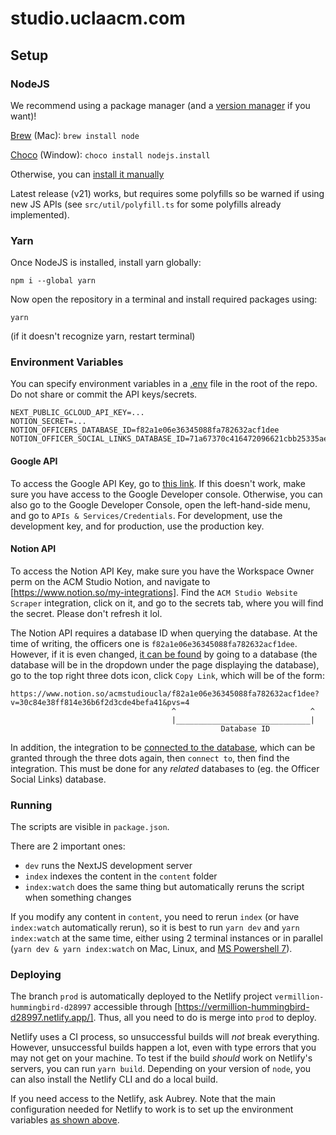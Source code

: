 # studio.uclaacm.com

## Setup

### NodeJS

We recommend using a package manager (and a [version manager](https://github.com/nvm-sh/nvm) if you want)!

[Brew](https://formulae.brew.sh/formula/node) (Mac): `brew install node`

[Choco](https://community.chocolatey.org/packages/nodejs.install) (Window): `choco install nodejs.install`

Otherwise, you can [install it manually](https://nodejs.org/en)

Latest release (v21) works, but requires some polyfills so be warned if using new JS APIs (see `src/util/polyfill.ts` for some polyfills already implemented).

### Yarn

Once NodeJS is installed, install yarn globally:

`npm i --global yarn`

Now open the repository in a terminal and install required packages using:

`yarn`

(if it doesn't recognize yarn, restart terminal)

### Environment Variables

You can specify environment variables in a [.env](https://www.npmjs.com/package/dotenv) file in the root of the repo. Do not share or commit the API keys/secrets.

```env
NEXT_PUBLIC_GCLOUD_API_KEY=...
NOTION_SECRET=...
NOTION_OFFICERS_DATABASE_ID=f82a1e06e36345088fa782632acf1dee
NOTION_OFFICER_SOCIAL_LINKS_DATABASE_ID=71a67370c416472096621cbb25335ae4
```

#### Google API

To access the Google API Key, go to [this link](https://console.cloud.google.com/apis/credentials?project=studio-uclaacm-com). If this doesn't work, make sure you have access to the Google Developer console. Otherwise, you can also go to the Google Developer Console, open the left-hand-side menu, and go to `APIs & Services/Credentials`. For development, use the development key, and for production, use the production key.

#### Notion API

To access the Notion API Key, make sure you have the Workspace Owner perm on the ACM Studio Notion, and navigate to [https://www.notion.so/my-integrations]. Find the `ACM Studio Website Scraper` integration, click on it, and go to the secrets tab, where you will find the secret. Please don't refresh it lol.

The Notion API requires a database ID when querying the database. At the time of writing, the officers one is `f82a1e06e36345088fa782632acf1dee`. However, if it is even changed, [it can be found](https://developers.notion.com/reference/retrieve-a-database) by going to a database (the database will be in the dropdown under the page displaying the database), go to the top right three dots icon, click `Copy Link`, which will be of the form:

```text
https://www.notion.so/acmstudioucla/f82a1e06e36345088fa782632acf1dee?v=30c84e38ff814e36b6f2d3cde4befa41&pvs=4
                                    ^                              ^
                                    |______________________________|
                                               Database ID
```

In addition, the integration to be [connected to the database](https://www.notion.so/help/add-and-manage-connections-with-the-api), which can be granted through the three dots again, then `connect to`, then find the integration. This must be done for any *related* databases to (eg. the Officer Social Links) database.

### Running

The scripts are visible in `package.json`.

There are 2 important ones:

- `dev` runs the NextJS development server
- `index` indexes the content in the `content` folder
- `index:watch` does the same thing but automatically reruns the script when something changes

If you modify any content in `content`, you need to rerun `index` (or have `index:watch` automatically rerun), so it is best to run `yarn dev` and `yarn index:watch` at the same time, either using 2 terminal instances or in parallel (`yarn dev & yarn index:watch` on Mac, Linux, and [MS Powershell 7](https://learn.microsoft.com/en-us/powershell/scripting/install/installing-powershell-on-windows?view=powershell-7.4#msi)).

### Deploying

The branch `prod` is automatically deployed to the Netlify project `vermillion-hummingbird-d28997` accessible through [https://vermillion-hummingbird-d28997.netlify.app/]. Thus, all you need to do is merge into `prod` to deploy.

Netlify uses a CI process, so unsuccessful builds will *not* break everything. However, unsuccessful builds happen a lot, even with type errors that you may not get on your machine. To test if the build *should* work on Netlify's servers, you can run `yarn build`. Depending on your version of `node`, you can also install the Netlify CLI and do a local build.

If you need access to the Netlify, ask Aubrey. Note that the main configuration needed for Netlify to work is to set up the environment variables [as shown above](#environment-variables).
